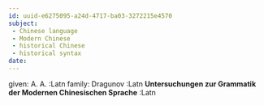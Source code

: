 ```yaml
---
id: uuid-e6275095-a24d-4717-ba03-3272215e4570
subject: 
 - Chinese language
 - Modern Chinese
 - historical Chinese
 - historical syntax
date: 
---
```


given: A. A. :Latn
family: Dragunov :Latn
**Untersuchungen zur Grammatik der Modernen Chinesischen Sprache** :Latn